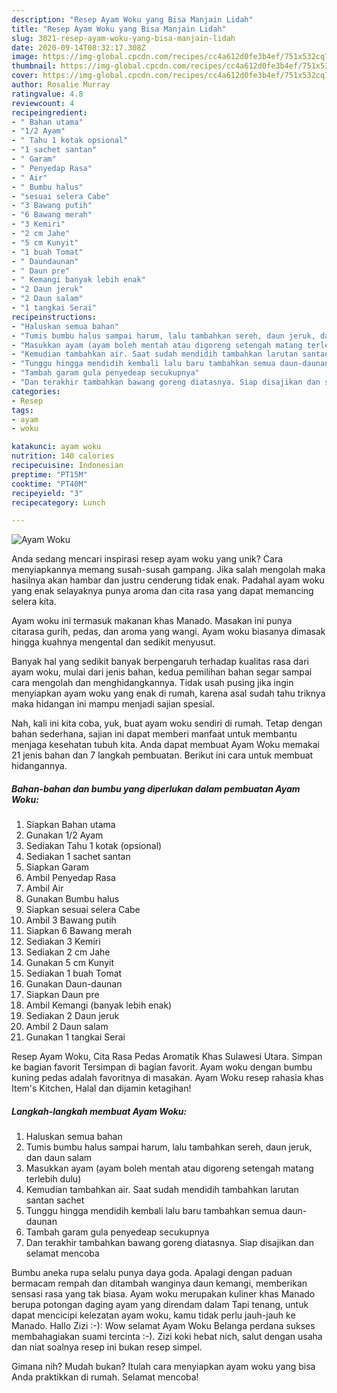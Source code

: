 ```yaml
---
description: "Resep Ayam Woku yang Bisa Manjain Lidah"
title: "Resep Ayam Woku yang Bisa Manjain Lidah"
slug: 3021-resep-ayam-woku-yang-bisa-manjain-lidah
date: 2020-09-14T08:32:17.308Z
image: https://img-global.cpcdn.com/recipes/cc4a612d0fe3b4ef/751x532cq70/ayam-woku-foto-resep-utama.jpg
thumbnail: https://img-global.cpcdn.com/recipes/cc4a612d0fe3b4ef/751x532cq70/ayam-woku-foto-resep-utama.jpg
cover: https://img-global.cpcdn.com/recipes/cc4a612d0fe3b4ef/751x532cq70/ayam-woku-foto-resep-utama.jpg
author: Rosalie Murray
ratingvalue: 4.8
reviewcount: 4
recipeingredient:
- " Bahan utama"
- "1/2 Ayam"
- " Tahu 1 kotak opsional"
- "1 sachet santan"
- " Garam"
- " Penyedap Rasa"
- " Air"
- " Bumbu halus"
- "sesuai selera Cabe"
- "3 Bawang putih"
- "6 Bawang merah"
- "3 Kemiri"
- "2 cm Jahe"
- "5 cm Kunyit"
- "1 buah Tomat"
- " Daundaunan"
- " Daun pre"
- " Kemangi banyak lebih enak"
- "2 Daun jeruk"
- "2 Daun salam"
- "1 tangkai Serai"
recipeinstructions:
- "Haluskan semua bahan⁣"
- "Tumis bumbu halus sampai harum, lalu tambahkan sereh, daun jeruk, dan daun salam⁣"
- "Masukkan ayam (ayam boleh mentah atau digoreng setengah matang terlebih dulu)⁣"
- "Kemudian tambahkan air. Saat sudah mendidih tambahkan larutan santan sachet"
- "Tunggu hingga mendidih kembali lalu baru tambahkan semua daun-daunan"
- "Tambah garam gula penyedeap secukupnya"
- "Dan terakhir tambahkan bawang goreng diatasnya. Siap disajikan dan selamat mencoba"
categories:
- Resep
tags:
- ayam
- woku

katakunci: ayam woku 
nutrition: 140 calories
recipecuisine: Indonesian
preptime: "PT15M"
cooktime: "PT40M"
recipeyield: "3"
recipecategory: Lunch

---
```



![Ayam Woku](https://img-global.cpcdn.com/recipes/cc4a612d0fe3b4ef/751x532cq70/ayam-woku-foto-resep-utama.jpg)

Anda sedang mencari inspirasi resep ayam woku yang unik? Cara menyiapkannya memang susah-susah gampang. Jika salah mengolah maka hasilnya akan hambar dan justru cenderung tidak enak. Padahal ayam woku yang enak selayaknya punya aroma dan cita rasa yang dapat memancing selera kita.

Ayam woku ini termasuk makanan khas Manado. Masakan ini punya citarasa gurih, pedas, dan aroma yang wangi. Ayam woku biasanya dimasak hingga kuahnya mengental dan sedikit menyusut.

Banyak hal yang sedikit banyak berpengaruh terhadap kualitas rasa dari ayam woku, mulai dari jenis bahan, kedua pemilihan bahan segar sampai cara mengolah dan menghidangkannya. Tidak usah pusing jika ingin menyiapkan ayam woku yang enak di rumah, karena asal sudah tahu triknya maka hidangan ini mampu menjadi sajian spesial.


Nah, kali ini kita coba, yuk, buat ayam woku sendiri di rumah. Tetap dengan bahan sederhana, sajian ini dapat memberi manfaat untuk membantu menjaga kesehatan tubuh kita. Anda dapat membuat Ayam Woku memakai 21 jenis bahan dan 7 langkah pembuatan. Berikut ini cara untuk membuat hidangannya.

<!--inarticleads1-->

##### Bahan-bahan dan bumbu yang diperlukan dalam pembuatan Ayam Woku:

1. Siapkan  Bahan utama
1. Gunakan 1/2 Ayam
1. Sediakan  Tahu 1 kotak (opsional)
1. Sediakan 1 sachet santan
1. Siapkan  Garam
1. Ambil  Penyedap Rasa
1. Ambil  Air
1. Gunakan  Bumbu halus
1. Siapkan sesuai selera Cabe
1. Ambil 3 Bawang putih
1. Siapkan 6 Bawang merah
1. Sediakan 3 Kemiri
1. Sediakan 2 cm Jahe
1. Gunakan 5 cm Kunyit
1. Sediakan 1 buah Tomat
1. Gunakan  Daun-daunan
1. Siapkan  Daun pre
1. Ambil  Kemangi (banyak lebih enak)
1. Sediakan 2 Daun jeruk
1. Ambil 2 Daun salam
1. Gunakan 1 tangkai Serai


Resep Ayam Woku, Cita Rasa Pedas Aromatik Khas Sulawesi Utara. Simpan ke bagian favorit Tersimpan di bagian favorit. Ayam woku dengan bumbu kuning pedas adalah favoritnya di masakan. Ayam Woku resep rahasia khas Item&#39;s Kitchen, Halal dan dijamin ketagihan! 

<!--inarticleads2-->

##### Langkah-langkah membuat Ayam Woku:

1. Haluskan semua bahan⁣
1. Tumis bumbu halus sampai harum, lalu tambahkan sereh, daun jeruk, dan daun salam⁣
1. Masukkan ayam (ayam boleh mentah atau digoreng setengah matang terlebih dulu)⁣
1. Kemudian tambahkan air. Saat sudah mendidih tambahkan larutan santan sachet
1. Tunggu hingga mendidih kembali lalu baru tambahkan semua daun-daunan
1. Tambah garam gula penyedeap secukupnya
1. Dan terakhir tambahkan bawang goreng diatasnya. Siap disajikan dan selamat mencoba


Bumbu aneka rupa selalu punya daya goda. Apalagi dengan paduan bermacam rempah dan ditambah wanginya daun kemangi, memberikan sensasi rasa yang tak biasa. Ayam woku merupakan kuliner khas Manado berupa potongan daging ayam yang direndam dalam Tapi tenang, untuk dapat mencicipi kelezatan ayam woku, kamu tidak perlu jauh-jauh ke Manado. Hallo Zizi :-): Wow selamat Ayam Woku Belanga perdana sukses membahagiakan suami tercinta :-). Zizi koki hebat nich, salut dengan usaha dan niat soalnya resep ini bukan resep simpel. 

Gimana nih? Mudah bukan? Itulah cara menyiapkan ayam woku yang bisa Anda praktikkan di rumah. Selamat mencoba!
